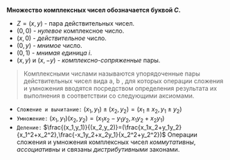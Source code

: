 **Множество комплексных чисел обозначается буквой $C$.**
- $Z=(x,y)$ - пара действительных чисел.
- $(0,0)$ - *нулевое* комплексное число.
- $(x,0)$ - *действительное* число.
- $(0,y)$ - *мнимое* число.
- $(0,1)$ - *мнимая единица* $i$.
- $(x,y)$ и $(x,-y)$ - *комплексно-сопряженные* пары.

> Комплексными числами называются упорядоченные пары действительных чисел вида a, b , для которых операции сложения и умножения вводятся посредством определения результата их выполнения в соответствии со следующими аксиомами.

- `Сложение и вычитание:` $(x_1,y_1)\pm(x_2,y_2)=(x_1 \pm x_2,y_1\pm y_2)$
- `Умножение:` $(x_1,y_1)(x_2,y_2)=(x_1x_2-y_1y_2,x_1y_2+x_2y_1)$ 
- `Деление:` $\frac{(x_1,y_1)}{(x_2,y_2)}=(\frac{x_1x_2+y_1y_2}{x_1^2+x_2^2},\frac{-x_1y_2+x_2y_1}{x_2^2+y_2^2})$ 
Операции сложения и умножения комплексных чисел *коммутативны*, *ассоциативны* и связаны *дистрибутивными* законами.
